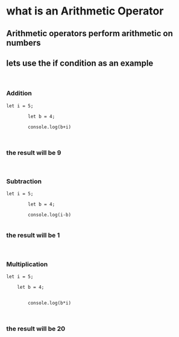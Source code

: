 <h1>what is an Arithmetic Operator</h1>
<h2>Arithmetic operators perform arithmetic on numbers </h2>
<h2>lets use the if condition as an example</h2>
<br>
<h3>Addition</h3>
    <code>let i = 5;<br>
        let b = 4; <br>
        console.log(b+i)
    <br>
</code>
<h3>the result will be 9</h3>
<br>
<h3>Subtraction</h3>
    <code>let i = 5;<br>
        let b = 4; <br>
        console.log(i-b)
    <br></code>
<h3>the result will be 1</h3>
<br>
<h3>Multiplication</h3>
    <code>let i = 5;<br>
    let b = 4;
        <br>
        console.log(b*i)
   <br> </code>
<h3>the result will be 20</h3>
